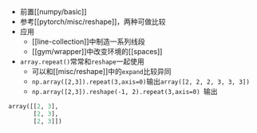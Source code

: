 - 前置[[numpy/basic]]
- 参考[[pytorch/misc/reshape]]，两种可做比较
- 应用
  - [[line-collection]]中制造一系列线段
  - [[gym/wrapper]]中改变环境的[[spaces]]
- `array.repeat()`常常和`reshape`一起使用
  - 可以和[[misc/reshape]]中的`expand`比较异同
  - `np.array([2,3]).repeat(3,axis=0)`输出`array([2, 2, 2, 3, 3, 3])`
  - `np.array([2,3]).reshape(-1, 2).repeat(3,axis=0) `输出
```python
array([[2, 3],
       [2, 3],
       [2, 3]])
```